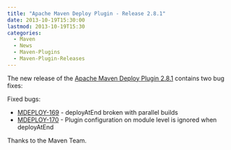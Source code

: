 ```yaml
---
title: "Apache Maven Deploy Plugin - Release 2.8.1"
date: 2013-10-19T15:30:00
lastmod: 2013-10-19T15:30
categories:
  - Maven
  - News
  - Maven-Plugins
  - Maven-Plugin-Releases
---
```

The new release of the [Apache Maven Deploy Plugin 2.8.1](http://maven.apache.org/plugins/maven-deploy-plugin/)
contains two bug fixes:

Fixed bugs:

 * [MDEPLOY-169](https://issues.apache.org/jira/browse/MDEPLOY-169) - deployAtEnd broken with parallel builds
 * [MDEPLOY-170](https://issues.apache.org/jira/browse/MDEPLOY-170) - Plugin configuration on module level is ignored when deployAtEnd

Thanks to the Maven Team.
